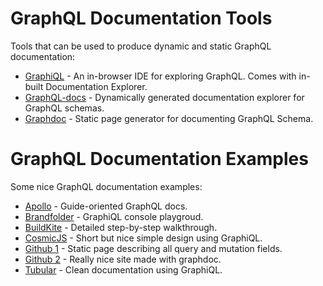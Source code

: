 
# GraphQL Documentation Tools
Tools that can be used to produce dynamic and static GraphQL documentation:

* [GraphiQL](https://github.com/graphql/graphiql) - An in-browser IDE for exploring GraphQL. Comes with in-built Documentation Explorer.
* [GraphQL-docs](https://github.com/mhallin/graphql-docs) - Dynamically generated documentation explorer for GraphQL schemas.
* [Graphdoc](https://github.com/2fd/graphdoc#readme) - Static page generator for documenting GraphQL Schema.

# GraphQL Documentation Examples
Some nice GraphQL documentation examples:

* [Apollo](https://www.apollographql.com/docs/react/react-apollo-migration.html) - Guide-oriented GraphQL docs.
* [Brandfolder](https://graphql.brandfolder.com/) - GraphiQL console playgroud.
* [BuildKite](https://building.buildkite.com/tutorial-getting-started-with-graphql-queries-and-mutations-11211dfe5d64) - Detailed step-by-step walkthrough.
* [CosmicJS](https://cosmicjs.com/docs/graphql) - Short but nice simple design using GraphiQL.
* [Github 1](https://developer.github.com/v4/) - Static page describing all query and mutation fields.
* [Github 2](https://2fd.github.io/graphdoc/github/query.doc.html) - Really nice site made with graphdoc.
* [Tubular](https://developer.tubular.io/) - Clean documentation using GraphiQL.


